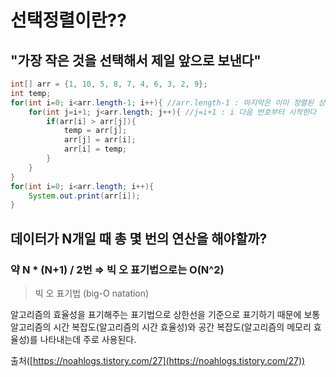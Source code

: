 # 선택정렬이란??

## "가장 작은 것을 선택해서 제일 앞으로 보낸다"

```java
int[] arr = {1, 10, 5, 8, 7, 4, 6, 3, 2, 9};
int temp;
for(int i=0; i<arr.length-1; i++){ //arr.length-1 : 마지막은 이미 정렬된 상태니까 뺀다
	for(int j=i+1; j<arr.length; j++){ //j=i+1 : i 다음 번호부터 시작한다
		if(arr[i] > arr[j]){
			temp = arr[j];
			arr[j] = arr[i];
			arr[i] = temp;
		}
	}
}
for(int i=0; i<arr.length; i++){
	System.out.print(arr[i]);
}
```

## 데이터가 N개일 때 총 몇 번의 연산을 해야할까?

### 약 N * (N+1) / 2번 ⇒ 빅 오 표기법으로는 O(N^2)

> 빅 오 표기법 (big-O natation)

알고리즘의 효율성을 표기해주는 표기법으로 상한선을 기준으로 표기하기 때문에 보통 알고리즘의 시간 복잡도(알고리즘의 시간 효율성)와 공간 복잡도(알고리즘의 메모리 효율성)를 나타내는데 주로 사용된다.

출처([https://noahlogs.tistory.com/27](https://noahlogs.tistory.com/27))